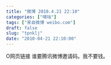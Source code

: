 ```yaml
---
title: "微博 2010.4.21 22:10"
categories: ["嘀咕"]
tags: ["来自微博 weibo.com"]
draft: false
slug: "tpnklj"
date: "2010-04-21 22:10:00"
---
```


<p>O网页链接 谁要腾讯微博邀请码。我不要钱。 ​​​​</p>

